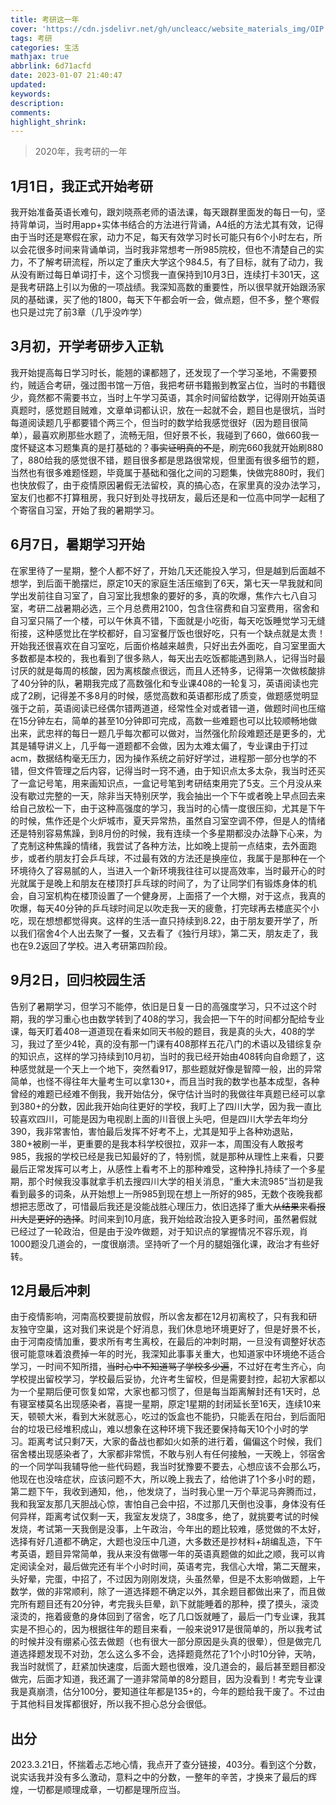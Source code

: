 ```yaml
---
title: 考研这一年
cover: 'https://cdn.jsdelivr.net/gh/uncleacc/website_materials_img/OIP.jpg'
tags: 考研
categories: 生活
mathjax: true
abbrlink: 6d71acfd
date: 2023-01-07 21:40:47
updated:
keywords:
description:
comments:
highlight_shrink:
---
```


> 2020年，我考研的一年

## 1月1日，我正式开始考研

我开始准备英语长难句，跟刘晓燕老师的语法课，每天跟群里面发的每日一句，坚持背单词，当时用app+实体书结合的方法进行背诵，A4纸的方法尤其有效，记得由于当时还是寒假在家，动力不足，每天有效学习时长可能只有6个小时左右，所以会花很多时间来背诵单词，当时我非常想考一所985院校，但也不清楚自己的实力，不了解考研流程，所以定了重庆大学这个984.5，有了目标，就有了动力，我从没有断过每日单词打卡，这个习惯我一直保持到10月3日，连续打卡301天，这是我考研路上引以为傲的一项战绩。我深知高数的重要性，所以很早就开始跟汤家凤的基础课，买了他的1800，每天下午都会听一会，做点题，但不多，整个寒假也只是过完了前3章（几乎没咋学）

## 3月初，开学考研步入正轨

我开始提高每日学习时长，能翘的课都翘了，还发现了一个学习圣地，不需要预约，贼适合考研，强过图书馆一万倍，我把考研书籍搬到教室占位，当时的书籍很少，竟然都不需要书立，当时上午学习英语，其余时间留给数学，记得刚开始英语真题时，感觉题目贼难，文章单词都认识，放在一起就不会，题目也是很坑，当时每道阅读题几乎都要错个两三个，但当时的数学给我感觉很好（因为题目很简单），最喜欢刷那些水题了，流畅无阻，但好景不长，我碰到了660，做660我一度怀疑这本习题集真的是打基础的？~~事实证明真的不是~~，刷完660我就开始刷880了，880给我的感觉很不错，题目很多都是思路很常规，但里面有很多细节的题，当然也有很多难题怪题，毕竟属于基础和强化之间的习题集，快做完880时，我们也快放假了，由于疫情原因暑假无法留校，真的搞心态，在家里真的没办法学习，室友们也都不打算租房，我只好到处寻找研友，最后还是和一位高中同学一起租了个寄宿自习室，开始了我的暑期学习。

## 6月7日，暑期学习开始

在家里待了一星期，整个人都不好了，开始几天还能投入学习，但是越到后面越不想学，到后面干脆摆烂，原定10天的家庭生活压缩到了6天，第七天一早我就和同学出发前往自习室了，自习室比我想象的要好的多，真的吹爆，焦作六七八自习室，考研二战暑期必选，三个月总费用2100，包含住宿费和自习室费用，宿舍和自习室只隔了一个楼，可以午休真不错，下面就是小吃街，每天吃饭睡觉学习无缝衔接，这种感觉比在学校都好，自习室餐厅饭也很好吃，只有一个缺点就是太贵！开始我还很喜欢在自习室吃，后面价格越来越贵，只好出去外面吃，自习室里面大多数都是本校的，我也看到了很多熟人，每天出去吃饭都能遇到熟人，记得当时最讨厌的就是每周的核酸，因为离核酸点很远，而且人还特多，记得第一次做核酸排了40分钟的队，暑期我完成了高数强化和专业课408的一轮复习，英语阅读也完成了2刷，记得差不多8月的时候，感觉高数和英语都形成了质变，做题感觉明显强于之前，英语阅读已经偶尔错两道道，经常性全对或者错一道，做题时间也压缩在15分钟左右，简单的甚至10分钟即可完成，高数一些难题也可以比较顺畅地做出来，武忠祥的每日一题几乎每次都可以做对，当然强化阶段难题还是更多的，尤其是辅导讲义上，几乎每一道题都不会做，因为太难太偏了，专业课由于打过acm，数据结构毫无压力，因为操作系统之前好好学过，进程那一部分也学的不错，但文件管理之后内容，记得当时一窍不通，由于知识点太多太杂，我当时还买了一盒记号笔，用来画知识点，一盒记号笔到考研结束用完了5支。三个月没从来没有歇过完整的一天，除非当天特别厌学，我会抽出一个下午或者晚上早点回去来给自己放松一下，由于这种高强度的学习，我当时的心情一度很压抑，尤其是下午的时候，焦作还是个火炉城市，夏天异常热，虽然自习室空调不停，但是人的情绪还是特别容易焦躁，到8月份的时候，我有连续一个多星期都没办法静下心来，为了克制这种焦躁的情绪，我尝试了各种方法，比如晚上提前一点结束，去外面跑步，或者约朋友打会乒乓球，不过最有效的方法还是换座位，我属于是那种在一个环境待久了容易腻的人，当进入一个新环境我往往可以提高效率，当时最开心的时光就属于是晚上和朋友在楼顶打乒乓球的时间了，为了让同学们有锻炼身体的机会，自习室机构在楼顶设置了一个健身房，上面搭了一个大棚，对于这点，我真的吹爆，每天40分钟的乒乓球时间足以吹走我一天的疲惫，打完球再去楼底买个小吃，现在想想都觉得爽。这样的生活一直只持续到8.22，由于朋友要开学了，所以我们宿舍4个人出去聚了一餐，又去看了《独行月球》，第二天，朋友走了，我也在9.2返回了学校。进入考研第四阶段。

## 9月2日，回归校园生活

告别了暑期学习，但学习不能停，依旧是日复一日的高强度学习，只不过这个时期，我的学习重心也由数学转到了408的学习，我会把一下午的时间都分配给专业课，每天盯着408一道道现在看来如同天书般的题目，我是真的头大，408的学习，我过了至少4轮，真的没有那一门课有408那样五花八门的术语以及错综复杂的知识点，这样的学习持续到10月初，当时的我已经开始由408转向自命题了，这种感觉就是一个天上一个地下，突然看917，那些题就好像是智障一般，出的异常简单，也怪不得往年大量考生可以拿130+，而且当时我的数学也基本成型，各种曾经的难题已经难不倒我，我开始估分，保守估计当时的我做往年真题已经可以拿到380+的分数，因此我开始向往更好的学校，我盯上了四川大学，因为我一直比较喜欢四川，可能是因为电视剧上面的川音很上头吧，但是四川大学去年均分390，我非常害怕，害怕最后发挥不好考不上，尤其是知乎上各种劝退贴，380+被刷一半，更重要的是我本科学校很拉，双非一本，周围没有人敢报考985，我报的学校已经是我已知最好的了，特别慌，就是那种从理性上来看，只要最后正常发挥可以考上，从感性上看考不上的那种难受，这种挣扎持续了一个多星期，那个时候我没事就拿手机去搜四川大学的相关消息，“重大末流985”当初是我看到最多的词条，从开始想上一所985到现在想上一所好的985，无数个夜晚我都想把志愿改了，可惜最后我还是没能战胜心理压力，依旧选择了重大~~从结果来看报川大是更好的选择~~。时间来到10月底，我开始给政治投入更多时间，虽然暑假就已经过了一轮政治，但是由于没咋做题，对于知识点的掌握情况不容乐观，肖1000题没几道会的，一度很崩溃。坚持听了一个月的腿姐强化课，政治才有些好转。

## 12月最后冲刺

由于疫情影响，河南高校要提前放假，所以舍友都在12月初离校了，只有我和研友独守空巢，这对我们来说是个好消息，我们休息地环境更好了，但是好景不长，由于河南疫情加重，要求所有考生离校，在最后的冲刺时期，一旦没有调整好状态很可能意味着浪费掉一年的时光，我深知此事事关重大，也知道家中环境绝不适合学习，一时间不知所措，~~当时心中不知道骂了学校多少遍~~，不过好在考生齐心，向学校提出留校学习，学校最后妥协，允许考生留校，但是需要封控，起初大家都以为一个星期后便可恢复如常，大家也都习惯了，但是每当距离解封还有1天时，总有寝室楼莫名出现感染者，喜提一星期，原定1星期的封闭延长至16天，连续10来天，顿顿大米，看到大米就恶心，吃过的饭盒也不能扔，只能丢在阳台，到后面阳台的垃圾已经堆积成山，难以想象在这种环境下我还要保持每天10个小时的学习。距离考试只剩7天，大家的备战也都如火如荼的进行着，偏偏这个时候，我们宿舍楼出现感染者了，大家都非常慌，不敢与别人有任何接触，一天晚上，邻宿舍的一个同学叫我辅导他一些代码题，我当时犹豫要不要去，心想应该不会那么巧，他现在也没啥症状，应该问题不大，所以晚上我去了，给他讲了1个多小时的题，第二题下午，我收到通知，他，，他发烧了，当时我心里一万个草泥马奔腾而过，我和我室友那几天胆战心惊，害怕自己会中招，不过那几天倒也没事，身体没有任何异样，距离考试仅剩一天，我室友发烧了，38度多，绝了，就挑要考试的时候发烧，考试第一天我倒是没事，上午政治，今年出的题比较难，感觉做的不太好，选择有好几道都不确定，大题也没压中几道，大多数还是抄材料+胡编乱造，下午考英语，题目异常简单，我从来没有做哪一年的英语真题做的如此之顺，我可以肯定阅读全对，最后做完还有半个小时时间，英语考完，我信心大增，第二天醒来，头好晕，完蛋，中招了，不过因为刚刚发烧，头虽然晕，但是不太影响做题，上午数学，做的非常顺利，除了一道选择题不确定以外，其余题目都做出来了，而且做完所有题目还有20分钟，考完我头巨晕，趴下就能睡着的那种，摸了摸头，滚烫滚烫的，拖着疲惫的身体回到了宿舍，吃了几口饭就睡了，最后一门专业课，我其实是不担心的，因为根据往年的题目来看，一般来说917是很简单的，所以我考试的时候并没有绷紧心弦去做题（也有很大一部分原因是头真的很晕），但是做完几道选择题发现不对劲，怎么这么多不会，选择题竟然花了1个小时10分钟，天呐，我当时就慌了，赶紧加快速度，后面大题也很难，没几道会的，最后甚至题目都没做完，后面才知道，我还漏了一道非常简单的8分题目，因为没看到！考完专业课我是真崩溃，估分100分，要知道往年都是135+的，今年的题给我干废了。不过由于其他科目发挥都很好，所以我不担心总分会很低。

## 出分

2023.3.21日，怀揣着忐忑地心情，我点开了查分链接，403分。看到这个分数，说实话我并没有多么激动，意料之中的分数，一整年的辛苦，才换来了最后的辉煌，一切都是顺理成章，一切都是理所应当。





















